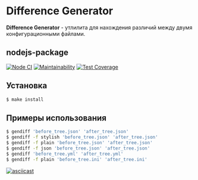 # Difference Generator
**Difference Generator** - утлилита для нахождения различий между двумя конфигурационными файлами.

## nodejs-package
[![Node CI](https://github.com/iuserkv/frontend-project-lvl2/workflows/CI/badge.svg)](https://github.com/iuserkv/frontend-project-lvl2/actions)
[![Maintainability](https://api.codeclimate.com/v1/badges/42ff81a71c784afc2a6f/maintainability)](https://codeclimate.com/github/iuserkv/frontend-project-lvl2/maintainability)
[![Test Coverage](https://api.codeclimate.com/v1/badges/42ff81a71c784afc2a6f/test_coverage)](https://codeclimate.com/github/iuserkv/frontend-project-lvl2/test_coverage)

## Установка
```sh
$ make install
```

## Примеры использования
```sh
$ gendiff 'before_tree.json' 'after_tree.json'
$ gendiff -f stylish 'before_tree.json' 'after_tree.json'
$ gendiff -f plain 'before_tree.json' 'after_tree.json'
$ gendiff -f json 'before_tree.json' 'after_tree.json'
$ gendiff 'before_tree.yml' 'after_tree.yml'
$ gendiff -f plain 'before_tree.ini' 'after_tree.ini'

```
[![asciicast](https://asciinema.org/a/UKERAVC7X4owCeXFJ4vDTgYcw.png)](https://asciinema.org/a/UKERAVC7X4owCeXFJ4vDTgYcw)